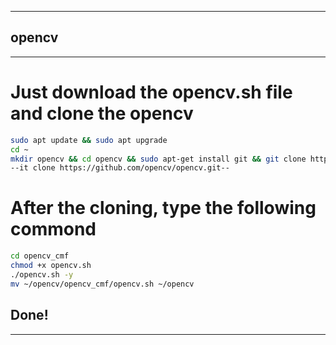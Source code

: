 -------
## opencv
-------
# Just download the opencv.sh file and clone the opencv
```bash
sudo apt update && sudo apt upgrade
cd ~
mkdir opencv && cd opencv && sudo apt-get install git && git clone https://github.com/cmftom/opencv_cmf
--it clone https://github.com/opencv/opencv.git--
```
# After the cloning, type the following commond
```bash
cd opencv_cmf
chmod +x opencv.sh
./opencv.sh -y
mv ~/opencv/opencv_cmf/opencv.sh ~/opencv

```
## Done!
-------
